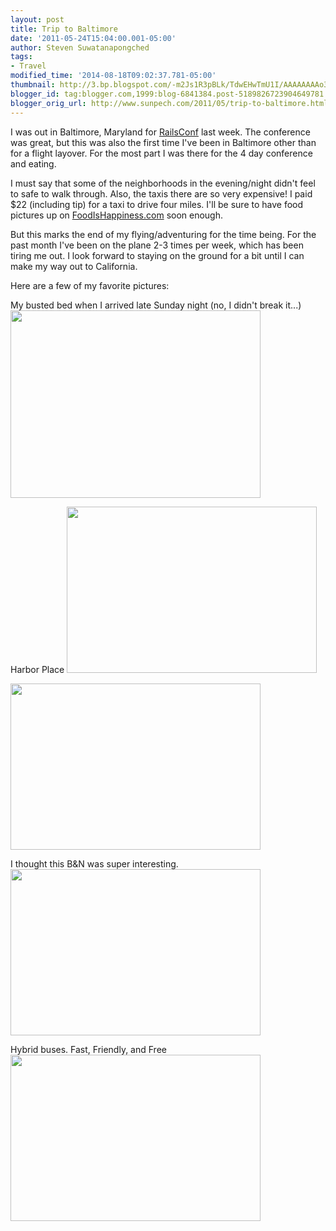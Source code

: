 ```yaml
---
layout: post
title: Trip to Baltimore
date: '2011-05-24T15:04:00.001-05:00'
author: Steven Suwatanapongched
tags:
- Travel
modified_time: '2014-08-18T09:02:37.781-05:00'
thumbnail: http://3.bp.blogspot.com/-m2Js1R3pBLk/TdwEHwTmU1I/AAAAAAAAo38/KXGgdGHylxs/s72-c/IMG_20110516_015143.jpg
blogger_id: tag:blogger.com,1999:blog-6841384.post-5189826723904649781
blogger_orig_url: http://www.sunpech.com/2011/05/trip-to-baltimore.html
---
```


I was out in Baltimore, Maryland for <a href="http://www.railsconf.com/">RailsConf</a> last week. The conference was great, but this was also the first time I've been in Baltimore other than for a flight layover. For the most part I was there for the 4 day conference and eating.

I must say that some of the neighborhoods in the evening/night didn't feel to safe to walk through. Also, the taxis there are so very expensive! I paid $22 (including tip) for a taxi to drive four miles. I'll be sure to have food pictures up on <a href="http://www.foodishappiness.com/">FoodIsHappiness.com</a> soon enough.

But this marks the end of my flying/adventuring for the time being. For the past month I've been on the plane 2-3 times per week, which has been tiring me out. I look forward to staying on the ground for a bit until I can make my way out to California.

Here are a few of my favorite pictures:

My busted bed when I arrived late Sunday night (no, I didn't break it...) 
<img border="0" src="http://3.bp.blogspot.com/-m2Js1R3pBLk/TdwEHwTmU1I/AAAAAAAAo38/KXGgdGHylxs/s400/IMG_20110516_015143.jpg" height="300" width="400" />

Harbor Place
<img border="0" src="http://4.bp.blogspot.com/-XZZh6elDims/TdH7dY5MSTI/AAAAAAAAoFk/-mHBMr9VVUc/s400/2011-05-16+at+11-07-01.jpg" height="266" width="400" />

<img border="0" src="http://2.bp.blogspot.com/-WyEy4GOBkGU/TdH7f6bkjgI/AAAAAAAAoFw/-IoLv4LBeh0/s400/2011-05-16+at+11-08-10.jpg" height="266" width="400" />

I thought this B&amp;N was super interesting.
<img border="0" src="http://2.bp.blogspot.com/-iFcmrgACpus/TdH8GaG6vfI/AAAAAAAAoH8/NZap1pYIXjw/s400/2011-05-16+at+18-57-07.jpg" height="266" width="400" />

Hybrid buses. Fast, Friendly, and Free
<img border="0" src="http://1.bp.blogspot.com/-U15I6FzrBQg/TdSJte_LhMI/AAAAAAAAob4/_xKCeQbzEME/s400/2011-05-18+at+08-41-44.jpg" height="266" width="400" />

